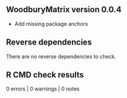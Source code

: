 ## WoodburyMatrix version 0.0.4

* Add missing package anchors

## Reverse dependencies

There are no reverse dependencies to check.

## R CMD check results

0 errors | 0 warnings | 0 notes
